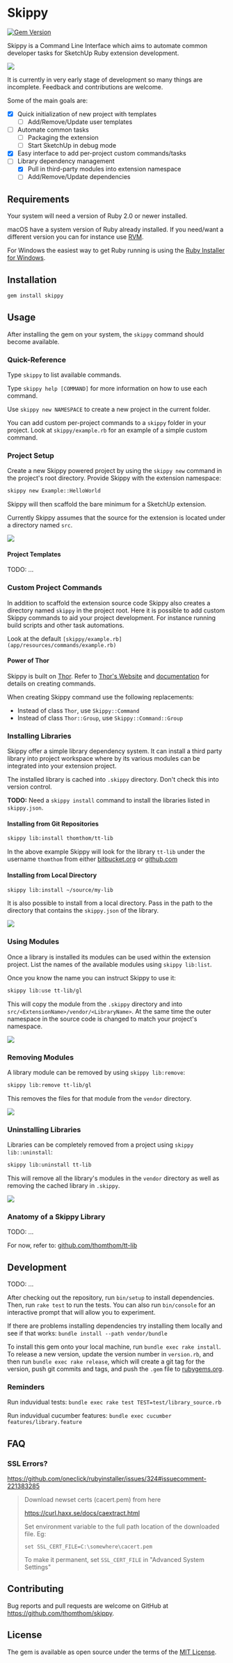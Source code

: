 # Skippy

[![Gem Version](https://badge.fury.io/rb/skippy.svg)](https://badge.fury.io/rb/skippy)

Skippy is a Command Line Interface which aims to automate common developer tasks for SketchUp Ruby extension development.

![](https://github.com/thomthom/skippy/wiki/images/skippy-cli.gif)

It is currently in very early stage of development so many things are incomplete. Feedback and contributions are welcome.

Some of the main goals are:

- [x] Quick initialization of new project with templates
  - [ ] Add/Remove/Update user templates
- [ ] Automate common tasks
  - [ ] Packaging the extension
  - [ ] Start SketchUp in debug mode
- [x] Easy interface to add per-project custom commands/tasks
- [ ] Library dependency management
  - [x] Pull in third-party modules into extension namespace
  - [ ] Add/Remove/Update dependencies

## Requirements

Your system will need a version of Ruby 2.0 or newer installed.

macOS have a system version of Ruby already installed. If you need/want a different version you can for instance use [RVM](https://rvm.io/).

For Windows the easiest way to get Ruby running is using the [Ruby Installer for Windows](https://rubyinstaller.org/).

## Installation

```bash
gem install skippy
```

## Usage

After installing the gem on your system, the `skippy` command should become available.

### Quick-Reference

Type `skippy` to list available commands.

Type `skippy help [COMMAND]` for more information on how to use each command.

Use `skippy new NAMESPACE` to create a new project in the current folder.

You can add custom per-project commands to a `skippy` folder in your project. Look at `skippy/example.rb` for an example of a simple custom command.

### Project Setup

Create a new Skippy powered project by using the `skippy new` command in the project's root directory. Provide Skippy with the extension namespace:

```bash
skippy new Example::HelloWorld
```

Skippy will then scaffold the bare minimum for a SketchUp extension.

Currently Skippy assumes that the source for the extension is located under a directory named `src`.

![](https://github.com/thomthom/skippy/wiki/images/skippy-project.gif)

#### Project Templates

TODO: ...

### Custom Project Commands

In addition to scaffold the extension source code Skippy also creates a directory named `skippy` in the project root. Here it is possible to add custom Skippy commands to aid your project development. For instance running build scripts and other task automations.

Look at the default `[skippy/example.rb](app/resources/commands/example.rb)`

#### Power of Thor

Skippy is built on [Thor](https://github.com/erikhuda/thor). Refer to [Thor's Website](http://whatisthor.com/) and [documentation](http://www.rubydoc.info/github/wycats/thor/index) for details on creating commands.

When creating Skippy command use the following replacements:

* Instead of class `Thor`, use `Skippy::Command`
* Instead of class `Thor::Group`, use `Skippy::Command::Group`

### Installing Libraries

Skippy offer a simple library dependency system. It can install a third party library into project workspace where by its various modules can be integrated into your extension project.

The installed library is cached into `.skippy` directory. Don't check this into version control.

**TODO:** Need a `skippy install` command to install the libraries listed in `skippy.json`.

#### Installing from Git Repositories

```bash
skippy lib:install thomthom/tt-lib
```

In the above example Skippy will look for the library `tt-lib` under the username `thomthom` from either [bitbucket.org](https://bitbucket.org/) or [github.com](https://github.com/)

#### Installing from Local Directory

```bash
skippy lib:install ~/source/my-lib
```

It is also possible to install from a local directory. Pass in the path to the directory that contains the `skippy.json` of the library.

![](https://github.com/thomthom/skippy/wiki/images/skippy-install-library.gif)

### Using Modules

Once a library is installed its modules can be used within the extension project. List the names of the available modules using `skippy lib:list`.

Once you know the name you can instruct Skippy to use it:

```bash
skippy lib:use tt-lib/gl
```

This will copy the module from the `.skippy` directory and into `src/<ExtensionName>/vendor/<LibraryName>`. At the same time the outer namespace in the source code is changed to match your project's namespace.

![](https://github.com/thomthom/skippy/wiki/images/skippy-use-module.gif)

### Removing Modules

A library module can be removed by using `skippy lib:remove`:

```bash
skippy lib:remove tt-lib/gl
```

This removes the files for that module from the `vendor` directory.

![](https://github.com/thomthom/skippy/wiki/images/skippy-remove-module.gif)

### Uninstalling Libraries

Libraries can be completely removed from a project using `skippy lib::uninstall`:

```bash
skippy lib:uninstall tt-lib
```

This will remove all the library's modules in the `vendor` directory as well as removing the cached library in `.skippy`.

![](https://github.com/thomthom/skippy/wiki/images/skippy-uninstall-library.gif)

### Anatomy of a Skippy Library

TODO: ...

For now, refer to: [github.com/thomthom/tt-lib](https://github.com/thomthom/tt-lib)

## Development

TODO: ...

After checking out the repository, run `bin/setup` to install dependencies. Then, run `rake test` to run the tests. You can also run `bin/console` for an interactive prompt that will allow you to experiment.

If there are problems installing dependencies try installing them locally and see if that works: `bundle install --path vendor/bundle`

To install this gem onto your local machine, run `bundle exec rake install`. To release a new version, update the version number in `version.rb`, and then run `bundle exec rake release`, which will create a git tag for the version, push git commits and tags, and push the `.gem` file to [rubygems.org](https://rubygems.org).

### Reminders

Run induvidual tests: `bundle exec rake test TEST=test/library_source.rb`

Run induvidual cucumber features: `bundle exec cucumber features/library.feature`

## FAQ

### SSL Errors?

https://github.com/oneclick/rubyinstaller/issues/324#issuecomment-221383285

> Download newset certs (cacert.pem) from here
>
> https://curl.haxx.se/docs/caextract.html
>
> Set environment variable to the full path location of the downloaded file. Eg:
>
>     set SSL_CERT_FILE=C:\somewhere\cacert.pem
>
> To make it permanent, set `SSL_CERT_FILE` in "Advanced System Settings"

## Contributing

Bug reports and pull requests are welcome on GitHub at https://github.com/thomthom/skippy.


## License

The gem is available as open source under the terms of the [MIT License](http://opensource.org/licenses/MIT).


